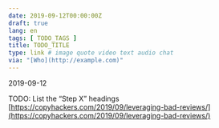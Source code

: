 ```yaml
---
date: 2019-09-12T00:00:00Z
draft: true
lang: en
tags: [ TODO_TAGS ]
title: TODO_TITLE
type: link # image quote video text audio chat
via: "[Who](http://example.com)"
---
```



2019-09-12

TODO: List the “Step X” headings
[https://copyhackers.com/2019/09/leveraging-bad-reviews/](https://copyhackers.com/2019/09/leveraging-bad-reviews/)

